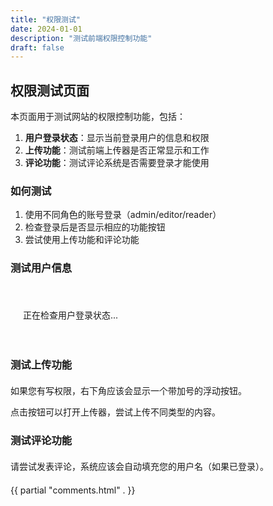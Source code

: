```yaml
---
title: "权限测试"
date: 2024-01-01
description: "测试前端权限控制功能"
draft: false
---
```


## 权限测试页面

本页面用于测试网站的权限控制功能，包括：

1. **用户登录状态**：显示当前登录用户的信息和权限
2. **上传功能**：测试前端上传器是否正常显示和工作
3. **评论功能**：测试评论系统是否需要登录才能使用

### 如何测试

1. 使用不同角色的账号登录（admin/editor/reader）
2. 检查登录后是否显示相应的功能按钮
3. 尝试使用上传功能和评论功能

### 测试用户信息

<div id="user-info-display" style="background-color: var(--card-bg-color); padding: 20px; border-radius: 8px; margin: 20px 0;">
    <p>正在检查用户登录状态...</p>
</div>

### 测试上传功能

<div style="margin: 20px 0;">
    <p>如果您有写权限，右下角应该会显示一个带加号的浮动按钮。</p>
    <p>点击按钮可以打开上传器，尝试上传不同类型的内容。</p>
</div>

### 测试评论功能

<div style="margin: 20px 0;">
    <p>请尝试发表评论，系统应该会自动填充您的用户名（如果已登录）。</p>
</div>

<!-- 包含评论系统 -->
{{ partial "comments.html" . }}

<script>
    // 显示用户信息
    function displayUserInfo() {
        const userInfoDisplay = document.getElementById('user-info-display');
        const user = getCurrentUser();
        
        if (user) {
            userInfoDisplay.innerHTML = `
                <h4>当前登录用户信息</h4>
                <p><strong>用户名：</strong>${user.sub}</p>
                <p><strong>角色：</strong>${user.role}</p>
                <p><strong>权限：</strong>${user.permissions.join(', ')}</p>
                <p><strong>令牌过期时间：</strong>${new Date(user.exp).toLocaleString()}</p>
                <button id="test-logout-btn" style="margin-top: 10px; padding: 8px 16px; background-color: #e74c3c; color: white; border: none; border-radius: 4px; cursor: pointer;">
                    登出测试
                </button>
            `;
            
            // 添加登出按钮事件
            document.getElementById('test-logout-btn').addEventListener('click', function() {
                clearAccess();
                location.reload();
            });
        } else {
            userInfoDisplay.innerHTML = `
                <p>您尚未登录，请使用以下链接登录：</p>
                <a href="javascript:showLoginForm();" style="color: var(--primary-color); text-decoration: underline;">点击此处登录</a>
            `;
        }
    }
    
    // 页面加载完成后显示用户信息
    document.addEventListener('DOMContentLoaded', function() {
        displayUserInfo();
        
        // 如果评论系统已经初始化，检查评论表单是否已禁用
        if (typeof commentAuthor !== 'undefined') {
            const user = getCurrentUser();
            if (user && user.name) {
                commentAuthor.value = user.name;
                commentAuthor.disabled = true;
            }
        }
    });
</script>